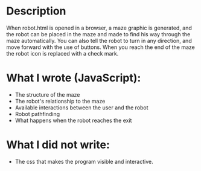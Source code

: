 # Description
When robot.html is opened in a browser, a maze graphic is generated, and the robot can be placed in the maze and made to find his way through the maze automatically. You can also tell the robot to turn in any direction, and move forward with the use of buttons. When you reach the end of the maze the robot icon is replaced with a check mark.


# What I wrote (JavaScript):
- The structure of the maze
- The robot's relationship to the maze
- Available interactions between the user and the robot
- Robot pathfinding
- What happens when the robot reaches the exit

# What I did not write:
- The css that makes the program visible and interactive.
